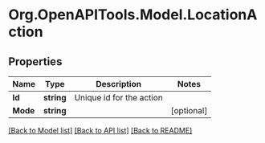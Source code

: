 # Org.OpenAPITools.Model.LocationAction
## Properties

Name | Type | Description | Notes
------------ | ------------- | ------------- | -------------
**Id** | **string** | Unique id for the action | 
**Mode** | **string** |  | [optional] 

[[Back to Model list]](../README.md#documentation-for-models) [[Back to API list]](../README.md#documentation-for-api-endpoints) [[Back to README]](../README.md)

